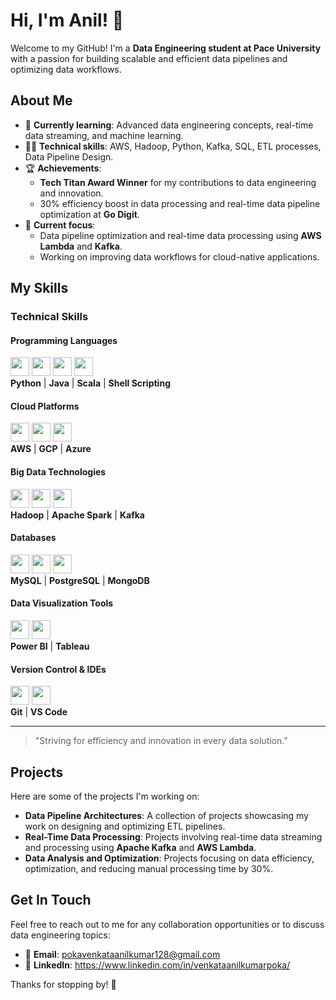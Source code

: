 # Hi, I'm Anil! 👋

Welcome to my GitHub! I'm a **Data Engineering student at Pace University** with a passion for building scalable and efficient data pipelines and optimizing data workflows. 

## About Me

- 🌱 **Currently learning**: Advanced data engineering concepts, real-time data streaming, and machine learning.
- 👨‍💻 **Technical skills**: AWS, Hadoop, Python, Kafka, SQL, ETL processes, Data Pipeline Design.
- 🏆 **Achievements**: 
  - **Tech Titan Award Winner** for my contributions to data engineering and innovation.
  - 30% efficiency boost in data processing and real-time data pipeline optimization at **Go Digit**.
- 🚀 **Current focus**: 
  - Data pipeline optimization and real-time data processing using **AWS Lambda** and **Kafka**.
  - Working on improving data workflows for cloud-native applications.

## My Skills


### Technical Skills


#### **Programming Languages**
<img src="https://cdn.jsdelivr.net/gh/devicons/devicon/icons/python/python-plain.svg" width="30" /> <img src="https://cdn.jsdelivr.net/gh/devicons/devicon/icons/java/java-plain.svg" width="30" /> <img src="https://cdn.jsdelivr.net/gh/devicons/devicon/icons/scala/scala-plain.svg" width="30" /> <img src="https://cdn.jsdelivr.net/gh/devicons/devicon/icons/bash/bash-plain.svg" width="30" />  
**Python** | **Java** | **Scala** | **Shell Scripting**

#### **Cloud Platforms**
<img src="https://cdn.jsdelivr.net/gh/devicons/devicon/icons/amazonwebservices/amazonwebservices-original.svg" width="30" /> <img src="https://cdn.jsdelivr.net/gh/devicons/devicon/icons/googlecloud/googlecloud-plain.svg" width="30" /> <img src="https://cdn.jsdelivr.net/gh/devicons/devicon/icons/azure/azure-plain.svg" width="30" />  
**AWS** | **GCP** | **Azure**

#### **Big Data Technologies**
<img src="https://cdn.jsdelivr.net/gh/devicons/devicon/icons/hadoop/hadoop-plain.svg" width="30" /> <img src="https://cdn.jsdelivr.net/gh/devicons/devicon/icons/apachehadoop/apachehadoop-plain.svg" width="30" /> <img src="https://cdn.jsdelivr.net/gh/devicons/devicon/icons/kafka/kafka-plain.svg" width="30" />  
**Hadoop** | **Apache Spark** | **Kafka**

#### **Databases**
<img src="https://cdn.jsdelivr.net/gh/devicons/devicon/icons/mysql/mysql-plain.svg" width="30" /> <img src="https://cdn.jsdelivr.net/gh/devicons/devicon/icons/postgresql/postgresql-plain.svg" width="30" /> <img src="https://cdn.jsdelivr.net/gh/devicons/devicon/icons/mongodb/mongodb-plain.svg" width="30" />  
**MySQL** | **PostgreSQL** | **MongoDB**

#### **Data Visualization Tools**
<img src="https://cdn.jsdelivr.net/gh/devicons/devicon/icons/powerbi/powerbi-plain.svg" width="30" /> <img src="https://cdn.jsdelivr.net/gh/devicons/devicon/icons/tableau/tableau-plain.svg" width="30" />  
**Power BI** | **Tableau**

#### **Version Control & IDEs**
<img src="https://cdn.jsdelivr.net/gh/devicons/devicon/icons/git/git-plain.svg" width="30" /> <img src="https://cdn.jsdelivr.net/gh/devicons/devicon/icons/visualstudio/visualstudio-plain.svg" width="30" />  
**Git** | **VS Code**

---



> "Striving for efficiency and innovation in every data solution."
## Projects

Here are some of the projects I'm working on:

- **Data Pipeline Architectures**: A collection of projects showcasing my work on designing and optimizing ETL pipelines.
- **Real-Time Data Processing**: Projects involving real-time data streaming and processing using **Apache Kafka** and **AWS Lambda**.
- **Data Analysis and Optimization**: Projects focusing on data efficiency, optimization, and reducing manual processing time by 30%.

## Get In Touch

Feel free to reach out to me for any collaboration opportunities or to discuss data engineering topics:

- 📧 **Email**: pokavenkataanilkumar128@gmail.com
- 💼 **LinkedIn**: https://www.linkedin.com/in/venkataanilkumarpoka/

Thanks for stopping by! 🙌

